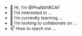 - 👋 Hi, I’m @PhaNithRCAF
- 👀 I’m interested in ...
- 🌱 I’m currently learning ...
- 💞️ I’m looking to collaborate on ...
- 📫 How to reach me ...

<!---
PhaNithRCAF/PhaNithRCAF is a ✨ special ✨ repository because its `README.md` (this file) appears on your GitHub profile.
You can click the Preview link to take a look at your changes.
--->
